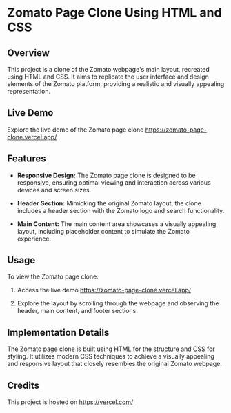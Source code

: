 # Zomato Page Clone Using HTML and CSS

## Overview

This project is a clone of the Zomato webpage's main layout, recreated using HTML and CSS. It aims to replicate the user interface and design elements of the Zomato platform, providing a realistic and visually appealing representation.

## Live Demo

Explore the live demo of the Zomato page clone https://zomato-page-clone.vercel.app/

## Features

- **Responsive Design:** The Zomato page clone is designed to be responsive, ensuring optimal viewing and interaction across various devices and screen sizes.
  
- **Header Section:** Mimicking the original Zomato layout, the clone includes a header section with the Zomato logo and search functionality.
  
- **Main Content:** The main content area showcases a visually appealing layout, including placeholder content to simulate the Zomato experience.

## Usage

To view the Zomato page clone:

1. Access the live demo https://zomato-page-clone.vercel.app/
  
2. Explore the layout by scrolling through the webpage and observing the header, main content, and footer sections.

## Implementation Details

The Zomato page clone is built using HTML for the structure and CSS for styling. It utilizes modern CSS techniques to achieve a visually appealing and responsive layout that closely resembles the original Zomato webpage.

## Credits

This project is hosted on https://vercel.com/
